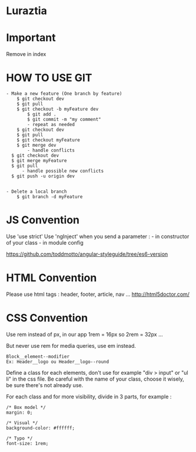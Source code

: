 # Luraztia

# Important

Remove <script src="http://localhost:35729/livereload.js"></script> in index

# HOW TO USE GIT
```
- Make a new feature (One branch by feature)
	$ git checkout dev
	$ git pull
	$ git checkout -b myFeature dev
		$ git add .
		$ git commit -m "my comment"
		- repeat as needed
	$ git checkout dev
	$ git pull
	$ git checkout myFeature
	$ git merge dev
		- handle conflicts
  $ git checkout dev
  $ git merge myFeature
  $ git pull
      - handle possible new conflicts
  $ git push -u origin dev


- Delete a local branch
	$ git branch -d myFeature
```

# JS Convention

Use 'use strict'
Use 'ngInject' when you send a parameter :
	- in constructor of your class
 	- in module config

https://github.com/toddmotto/angular-styleguide/tree/es6-version

# HTML Convention

Please use html tags : header, footer, article, nav ...
http://html5doctor.com/

# CSS Convention

Use rem instead of px, in our app 1rem = 16px so 2rem = 32px ...

But never use rem for media queries, use em instead.

```
Block__element--modifier
Ex: Header__logo ou Header__logo--round
```

Define a class for each elements, don't use for example "div > input" or "ul li" in the css file.
Be careful with the name of your class, choose it wisely, be sure there's not already use.

For each class and for more visibility, divide in 3 parts, for example :

```
/* Box model */
margin: 0;

/* Visual */
background-color: #ffffff;

/* Typo */
font-size: 1rem;
```
